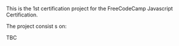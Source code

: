 This is the 1st certification project for the FreeCodeCamp Javascript Certification.

The project consist s on:

TBC
